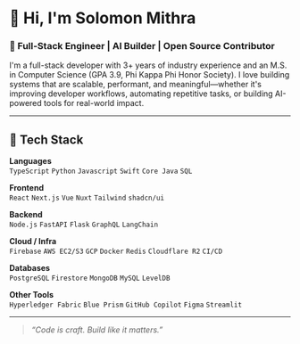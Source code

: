 # 👋 Hi, I'm Solomon Mithra

### 🚀 Full-Stack Engineer | AI Builder | Open Source Contributor

I'm a full-stack developer with 3+ years of industry experience and an M.S. in Computer Science (GPA 3.9, Phi Kappa Phi Honor Society). I love building systems that are scalable, performant, and meaningful—whether it's improving developer workflows, automating repetitive tasks, or building AI-powered tools for real-world impact.

---

## 🧰 Tech Stack

**Languages**  
`TypeScript` `Python` `Javascript` `Swift` `Core Java` `SQL`  

**Frontend**  
`React` `Next.js` `Vue` `Nuxt` `Tailwind` `shadcn/ui`  

**Backend**  
`Node.js` `FastAPI` `Flask` `GraphQL` `LangChain`  

**Cloud / Infra**  
`Firebase` `AWS EC2/S3` `GCP` `Docker` `Redis` `Cloudflare R2` `CI/CD`  

**Databases**  
`PostgreSQL` `Firestore` `MongoDB` `MySQL` `LevelDB`  

**Other Tools**  
`Hyperledger Fabric` `Blue Prism` `GitHub Copilot` `Figma` `Streamlit`  

---

> *“Code is craft. Build like it matters.”*
